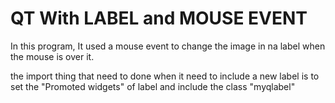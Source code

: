 # QT With LABEL and MOUSE EVENT

In this program, It used a mouse event to change the image in na label when the mouse is over it.

the import thing that need to done when it need to include a new label is to set the "Promoted widgets" of label and include the class "myqlabel"
